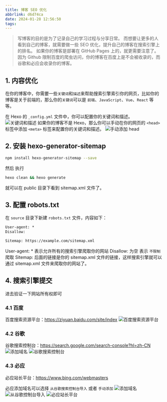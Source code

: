 ```yaml
---
title: 博客 SEO 优化
abbrlink: d6d74ca
date: 2024-01-28 12:56:50
tags:
---
```


> 写博客的目的是为了记录自己的学习过程与分享日常。
> 而想要让更多的人看到自己的博客，就需要做一些 SEO 优化，提升自己的博客在搜索引擎上的排名。
如果你的博客是部署在 GitHub Pages 上的，就更需要注意了。因为 Github 限制百度的爬虫访问，你的博客在百度上是不会被收录的，而谷歌和必应会收录你的博客。

## 1. 内容优化
在你的博客中，你需要一些`关键词`和`描述`来帮助搜索引擎索引你的网页，比如你的博客是关于前端的，那么你的`关键词`可以是 `前端`、`JavaScript`、`Vue`、`React` 等等。

在 Hexo 的 `_config.yml` 文件中，你可以配置你的关键词和描述。
![关键词和描述](key-word.webp)
如果你的博客不是 Hexo，那么你可以手动在你的网页的 `<head>` 标签中添加 `<meta>` 标签来配置你的关键词和描述。
![手动添加 head](head.webp)


## 2. 安装 hexo-generator-sitemap

```bash
npm install hexo-generator-sitemap --save
```

然后 执行

```bash
hexo clean && hexo generate
```

就可以在 public 目录下看到 sitemap.xml 文件了。

## 3. 配置 robots.txt

在 `source` 目录下新建 `robots.txt` 文件，内容如下：

```txt
User-agent: *
Disallow:

Sitemap: https://example.com/sitemap.xml
```

User-agent: * 表示允许所有的搜索引擎爬取你的网站
Disallow: 为空 表示 `不限制` 爬取
Sitemap: 后面的链接是你的 sitemap.xml 文件的链接，这样搜索引擎就可以通过 sitemap.xml 文件来爬取你的网站了。

## 4. 搜索引擎提交

进去验证一下网站所有权即可

### 4.1 百度
百度搜索资源平台：https://ziyuan.baidu.com/site/index
![百度搜索资源平台](baidu.webp)

### 4.2 谷歌
谷歌搜索控制台：https://search.google.com/search-console?hl=zh-CN
![添加域名](google-add.webp)
![谷歌搜索控制台](google.webp)

### 4.3 必应
必应站长平台：https://www.bing.com/webmasters

必应添加域名可以选择 `从谷歌搜索控制台导入` 或者 `手动添加`
![添加域名](bing-import.webp)
![从谷歌控制台导入](bing-google.webp)
![必应站长平台](bing-page.webp)
